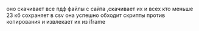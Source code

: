оно скачивает все пдф файлы с сайта ,скачивает их и всех кто меньше 23 кб сохраняет в csv
она успешно обходит скрипты против копирования и извлекает их из iframe
